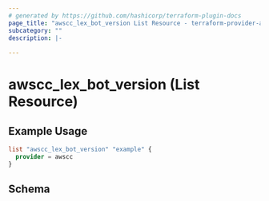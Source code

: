 ```yaml
---
# generated by https://github.com/hashicorp/terraform-plugin-docs
page_title: "awscc_lex_bot_version List Resource - terraform-provider-awscc"
subcategory: ""
description: |-
  
---
```


# awscc_lex_bot_version (List Resource)



## Example Usage

```terraform
list "awscc_lex_bot_version" "example" {
  provider = awscc
}
```

<!-- schema generated by tfplugindocs -->
## Schema
